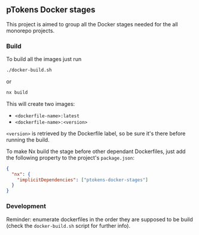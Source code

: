 ## pTokens Docker stages

This project is aimed to group all the Docker stages needed for the all monorepo projects.

### Build

To build all the images just run

```bash
./docker-build.sh
```

or

```bash
nx build
```

This will create two images:

- `<dockerfile-name>:latest`
- `<dockerfile-name>:<version>`

`<version>` is retrieved by the Dockerfile label, so be sure it's there
before running the build.

To make Nx build the stage before other dependant Dockerfiles, just add the
following property to the project's `package.json`:

```json
{
  "nx": {
    "implicitDependencies": ["ptokens-docker-stages"]
  }
}
```

### Development

Reminder: enumerate dockerfiles in the order they are supposed to be build (check the `docker-build.sh` script for further info).
